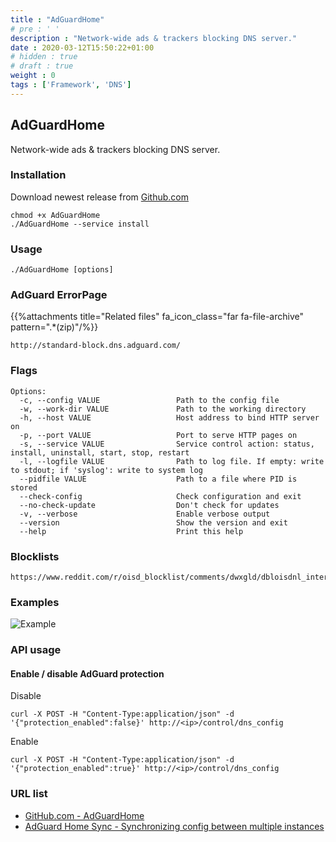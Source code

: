 ```yaml
---
title : "AdGuardHome"
# pre : ' '
description : "Network-wide ads & trackers blocking DNS server."
date : 2020-03-12T15:50:22+01:00
# hidden : true
# draft : true
weight : 0
tags : ['Framework', 'DNS']
---
```


## AdGuardHome

Network-wide ads & trackers blocking DNS server.

### Installation

Download newest release from [Github.com](https://github.com/AdguardTeam/AdGuardHome/releases)

```plain
chmod +x AdGuardHome
./AdGuardHome --service install
```

### Usage

```plain
./AdGuardHome [options]
```

### AdGuard ErrorPage

{{%attachments title="Related files" fa_icon_class="far fa-file-archive" pattern=".*(zip)"/%}}

```plain
http://standard-block.dns.adguard.com/
```

### Flags

```plain
Options:
  -c, --config VALUE                 Path to the config file
  -w, --work-dir VALUE               Path to the working directory
  -h, --host VALUE                   Host address to bind HTTP server on
  -p, --port VALUE                   Port to serve HTTP pages on
  -s, --service VALUE                Service control action: status, install, uninstall, start, stop, restart
  -l, --logfile VALUE                Path to log file. If empty: write to stdout; if 'syslog': write to system log
  --pidfile VALUE                    Path to a file where PID is stored
  --check-config                     Check configuration and exit
  --no-check-update                  Don't check for updates
  -v, --verbose                      Enable verbose output
  --version                          Show the version and exit
  --help                             Print this help
```

### Blocklists

```plain
https://www.reddit.com/r/oisd_blocklist/comments/dwxgld/dbloisdnl_internets_1_domain_blocklist/
```

### Examples

![Example](images/example.gif)

### API usage

#### Enable / disable AdGuard protection

Disable

```plain
curl -X POST -H "Content-Type:application/json" -d '{"protection_enabled":false}' http://<ip>/control/dns_config
```

Enable

```plain
curl -X POST -H "Content-Type:application/json" -d '{"protection_enabled":true}' http://<ip>/control/dns_config
```

### URL list

* [GitHub.com - AdGuardHome](https://github.com/adguardteam/adguardhome)
* [AdGuard Home Sync - Synchronizing config between multiple instances](https://github.com/bakito/adguardhome-sync)
